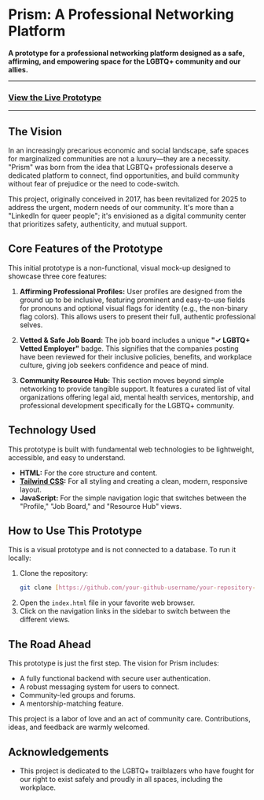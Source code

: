 # Prism: A Professional Networking Platform

**A prototype for a professional networking platform designed as a safe, affirming, and empowering space for the LGBTQ+ community and our allies.**

---

### [View the Live Prototype](([https://codebytequill.github.io/prism-professional-network-prototype/]))


---

## The Vision

In an increasingly precarious economic and social landscape, safe spaces for marginalized communities are not a luxury—they are a necessity. "Prism" was born from the idea that LGBTQ+ professionals deserve a dedicated platform to connect, find opportunities, and build community without fear of prejudice or the need to code-switch.

This project, originally conceived in 2017, has been revitalized for 2025 to address the urgent, modern needs of our community. It's more than a "LinkedIn for queer people"; it's envisioned as a digital community center that prioritizes safety, authenticity, and mutual support.

## Core Features of the Prototype

This initial prototype is a non-functional, visual mock-up designed to showcase three core features:

1.  **Affirming Professional Profiles:** User profiles are designed from the ground up to be inclusive, featuring prominent and easy-to-use fields for pronouns and optional visual flags for identity (e.g., the non-binary flag colors). This allows users to present their full, authentic professional selves.

2.  **Vetted & Safe Job Board:** The job board includes a unique **"✓ LGBTQ+ Vetted Employer"** badge. This signifies that the companies posting have been reviewed for their inclusive policies, benefits, and workplace culture, giving job seekers confidence and peace of mind.

3.  **Community Resource Hub:** This section moves beyond simple networking to provide tangible support. It features a curated list of vital organizations offering legal aid, mental health services, mentorship, and professional development specifically for the LGBTQ+ community.

## Technology Used

This prototype is built with fundamental web technologies to be lightweight, accessible, and easy to understand.

* **HTML:** For the core structure and content.
* **[Tailwind CSS](https://tailwindcss.com/):** For all styling and creating a clean, modern, responsive layout.
* **JavaScript:** For the simple navigation logic that switches between the "Profile," "Job Board," and "Resource Hub" views.

## How to Use This Prototype

This is a visual prototype and is not connected to a database. To run it locally:

1.  Clone the repository:
    ```sh
    git clone [https://github.com/your-github-username/your-repository-name.git](https://github.com/your-github-username/your-repository-name.git)
    ```
2.  Open the `index.html` file in your favorite web browser.
3.  Click on the navigation links in the sidebar to switch between the different views.

## The Road Ahead

This prototype is just the first step. The vision for Prism includes:

* A fully functional backend with secure user authentication.
* A robust messaging system for users to connect.
* Community-led groups and forums.
* A mentorship-matching feature.

This project is a labor of love and an act of community care. Contributions, ideas, and feedback are warmly welcomed.

## Acknowledgements

* This project is dedicated to the LGBTQ+ trailblazers who have fought for our right to exist safely and proudly in all spaces, including the workplace.
